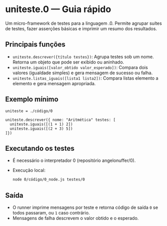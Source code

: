 # uniteste.0 — Guia rápido

Um micro-framework de testes para a linguagem .0. Permite agrupar suítes de testes, fazer asserções básicas e imprimir um resumo dos resultados.

## Principais funções

*   `uniteste.descrever({título testes})`: Agrupa testes sob um nome. Retorna um objeto que pode ser exibido ou aninhado.
*   `uniteste.iguais([valor_obtido valor_esperado])`: Compara dois valores (igualdade simples) e gera mensagem de sucesso ou falha.
*   `uniteste.listas_iguais([lista1 lista2])`: Compara listas elemento a elemento e gera mensagem apropriada.

## Exemplo mínimo

```
uniteste = ./código/0

uniteste.descrever({ nome: "Aritmética" testes: [
  uniteste.iguais([(1 + 1) 2])
  uniteste.iguais([(2 + 3) 5])
]})
```

## Executando os testes

*   É necessário o interpretador 0 (repositório angelonuffer/0).
*   Execução local:

    ```sh
    node 0/código/0_node.js testes/0
    ```

## Saída

*   O runner imprime mensagens por teste e retorna código de saída `0` se todos passaram, ou `1` caso contrário.
*   Mensagens de falha descrevem o valor obtido e o esperado.